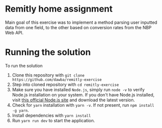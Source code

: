 # Remitly home assignment
Main goal of this exercise was to implement a method parsing user inputted data 
from one field, to the other based on conversion rates from the NBP Web API.

# Running the solution
To run the solution
1. Clone this repository with
`git clone https://github.com/dawba/remitly-exercise`
2. Step into cloned repository with `cd remitly-exercise`
3. Make sure you have installed `Node.js`, simply run `node -v` to verify Node.js installation on your system. If you don't have Node.js installed, visit [this official Node.js site](https://nodejs.org/en) and download the latest version.
4. Check for `yarn` installation with `yarn -v`. If not present, run `npm install -g yarn`.
5. Install dependencies with `yarn install`
6. Run `yarn run dev` to start the application.

